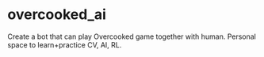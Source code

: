 # overcooked_ai
Create a bot that can play Overcooked game together with human. Personal space to learn+practice CV, AI, RL.
